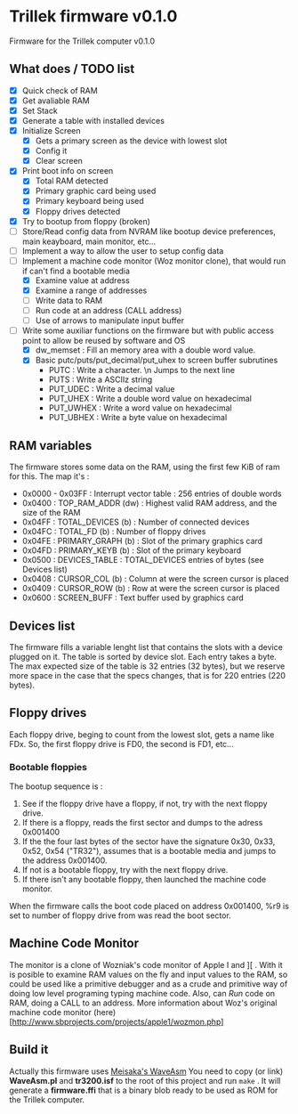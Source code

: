 Trillek firmware v0.1.0
=======================

Firmware for the Trillek computer v0.1.0

## What does / TODO list

- [x] Quick check of RAM
- [x] Get avaliable RAM
- [x] Set Stack
- [x] Generate a table with installed devices
- [x] Initialize Screen
  - [x] Gets a primary screen as the device with lowest slot
  - [x] Config it
  - [x] Clear screen
- [X] Print boot info on screen
  - [X] Total RAM detected
  - [X] Primary graphic card being used
  - [X] Primary keyboard being used
  - [X] Floppy drives detected
- [X] Try to bootup from floppy (broken)
- [ ] Store/Read config data from NVRAM like bootup device preferences, main keayboard, main monitor, etc...
- [ ] Implement a way to allow the user to setup config data
- [ ] Implement a machine code monitor (Woz monitor clone), that would run if can't find a bootable media
  - [x] Examine value at address
  - [x] Examine a range of addresses
  - [ ] Write data to RAM
  - [ ] Run code at an address (CALL address)
  - [ ] Use of arrows to manipulate input buffer
- [ ] Write some auxiliar functions on the firmware but with public access point to allow be reused by software and OS
  - [x] dw_memset : Fill an memory area with a double word value.
  - [x] Basic putc/puts/put_decimal/put_uhex to screen buffer subrutines
    - PUTC : Write a character. \n Jumps to the next line
    - PUTS : Write a ASCIIz string
    - PUT_UDEC : Write a decimal value
    - PUT_UHEX : Write a double word value on hexadecimal
    - PUT_UWHEX : Write a word value on hexadecimal
    - PUT_UBHEX : Write a byte value on hexadecimal

## RAM variables

The firmware stores some data on the RAM, using the first few KiB of ram for this. The map it's :

 * 0x0000 - 0x03FF : Interrupt vector table : 256 entries of double words
 * 0x0400 : TOP_RAM_ADDR (dw) : Highest valid RAM address, and the size of the RAM
 * 0x04FF : TOTAL_DEVICES (b) : Number of connected devices
 * 0x04FC : TOTAL_FD (b) : Number of floppy drives
 * 0x04FE : PRIMARY_GRAPH (b) : Slot of the primary graphics card
 * 0x04FD : PRIMARY_KEYB (b) : Slot of the primary keyboard
 * 0x0500 : DEVICES_TABLE : TOTAL_DEVICES entries of bytes (see Devices list)
 * 0x0408 : CURSOR_COL (b) : Column at were the screen cursor is placed
 * 0x0409 : CURSOR_ROW (b) : Row at were the screen cursor is placed
 * 0x0600 : SCREEN_BUFF : Text buffer used by graphics card

## Devices list

The firmware fills a variable lenght list that contains the slots with a device
plugged on it. The table is sorted by device slot. Each entry takes a byte.
The max expected size of the table is 32 entries (32 bytes), but we reserve more
space in the case that the specs changes, that is for 220 entries (220 bytes).

## Floppy drives

Each floppy drive, beging to count from the lowest slot, gets a name like FDx.
So, the first floppy drive is FD0, the second is FD1, etc...

### Bootable floppies

The bootup sequence is :

1. See if the floppy drive have a floppy, if not, try with the next floppy drive.
2. If there is a floppy, reads the first sector and dumps to the adress 0x001400
3. If the the four last bytes of the sector have the signature 0x30, 0x33, 0x52, 0x54 ("TR32"), assumes that is a bootable media and jumps to the address 0x001400.
4. If not is a bootable floppy, try with the next floppy drive.
5. If there isn't any bootable floppy, then launched the machine code monitor.

When the firmware calls the boot code placed on address 0x001400, %r9 is set to
number of floppy drive from was read the boot sector.

## Machine Code Monitor

The monitor is a clone of Wozniak's code monitor of Apple I and ]\[ . With it is posible to examine RAM values on the fly and input values to the RAM, so could be used like a primitive debugger and as a crude and primitive way of doing low level programing typing machine code. Also, can *Run* code on RAM, doing a CALL to an address. More information about Woz's original machine code monitor (here)[http://www.sbprojects.com/projects/apple1/wozmon.php]

## Build it

Actually this firmware uses [Meisaka's WaveAsm](https://github.com/Meisaka/WaveAsm)
You need to copy (or link) **WaveAsm.pl** and **tr3200.isf** to the root of this project and run ```make``` . It will generate  a **firmware.ffi** that is a binary blob ready to be used as ROM for the Trillek computer.



